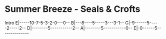 # Summer Breeze - Seals & Crofts
Intro
E|-----10-7-5-3-2-0---0--
B|---8----5-----3---3-1--
G|-9------5-----2-----2--
D|--------5-----------2--
A|--------5-----------0--
E|-0------5--------------
